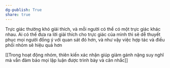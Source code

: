 ```yaml
---
dg-publish: True
share: true
---
```

Trực giác thường khó giải thích, và mỗi người có thể có một trực giác khác nhau. Ai có thế đưa ra lời giải thích cho trực giác của mình thì sẽ dễ thuyết phục mọi người đồng ý với quan sát đó hơn, và như vậy việc hợp tác và điều phối nhóm sẽ hiệu quả hơn

[[Trong hoạt động nhóm, thiên kiến xác nhận giúp giảm gánh nặng suy nghĩ mà vẫn đảm bảo mọi lập luận được trình bày và cân nhắc]]
